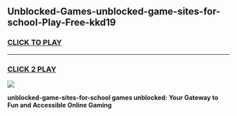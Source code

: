 
## Unblocked-Games-unblocked-game-sites-for-school-Play-Free-kkd19
<h3>
<a href="https://premium76.site?title=unblocked-game-sites-for-school&ref=09A">CLICK TO PLAY</a></h3>
<hr>

<h3>
<a href="https://premium76.site?title=unblocked-game-sites-for-school&ref=09A">CLICK 2 PLAY</a>
  
</h3>

<a href="https://premium76.site?title=unblocked-game-sites-for-school&ref=09A"><img src="https://clearcache.store/games.png"></a>


**unblocked-game-sites-for-school games unblocked: Your Gateway to Fun and Accessible Online Gaming**
